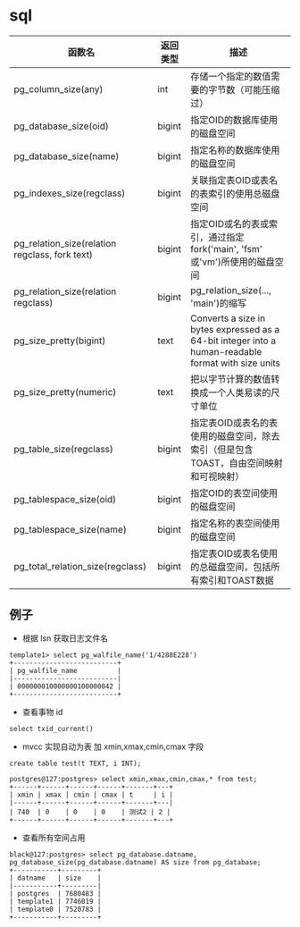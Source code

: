 # sql

|**函数名**|**返回类型**|**描述**|
|---|---|---|
|pg_column_size(any)|int|存储一个指定的数值需要的字节数（可能压缩过）|
|pg_database_size(oid)|bigint|指定OID的数据库使用的磁盘空间|
|pg_database_size(name)|bigint|指定名称的数据库使用的磁盘空间|
|pg_indexes_size(regclass)|bigint|关联指定表OID或表名的表索引的使用总磁盘空间|
|pg_relation_size(relation regclass, fork text)|bigint|指定OID或名的表或索引，通过指定fork('main', 'fsm' 或'vm')所使用的磁盘空间|
|pg_relation_size(relation regclass)|bigint|pg_relation_size(..., 'main')的缩写|
|pg_size_pretty(bigint)|text|Converts a size in bytes expressed as a 64-bit integer into a human-readable format with size units|
|pg_size_pretty(numeric)|text|把以字节计算的数值转换成一个人类易读的尺寸单位|
|pg_table_size(regclass)|bigint|指定表OID或表名的表使用的磁盘空间，除去索引（但是包含TOAST，自由空间映射和可视映射）|
|pg_tablespace_size(oid)|bigint|指定OID的表空间使用的磁盘空间|
|pg_tablespace_size(name)|bigint|指定名称的表空间使用的磁盘空间|
|pg_total_relation_size(regclass)|bigint|指定表OID或表名使用的总磁盘空间，包括所有索引和TOAST数据|

## 例子

- 根据 lsn 获取日志文件名
```shell
template1> select pg_walfile_name('1/4288E228')
+--------------------------+
| pg_walfile_name          |
|--------------------------|
| 000000010000000100000042 |
+--------------------------+
```

- 查看事物 id
```shell
select txid_current()
```

- mvcc 实现自动为表 加 xmin,xmax,cmin,cmax 字段
```shell
create table test(t TEXT, i INT);

postgres@127:postgres> select xmin,xmax,cmin,cmax,* from test;
+------+------+------+------+-------+---+
| xmin | xmax | cmin | cmax | t     | i |
|------+------+------+------+-------+---|
| 740  | 0    | 0    | 0    | 测试2 | 2 |
+------+------+------+------+-------+---+
```

- 查看所有空间占用
```shell
black@127:postgres> select pg_database.datname, pg_database_size(pg_database.datname) AS size from pg_database;
+-----------+---------+
| datname   | size    |
|-----------+---------|
| postgres  | 7680483 |
| template1 | 7746019 |
| template0 | 7520783 |
+-----------+---------+
```
